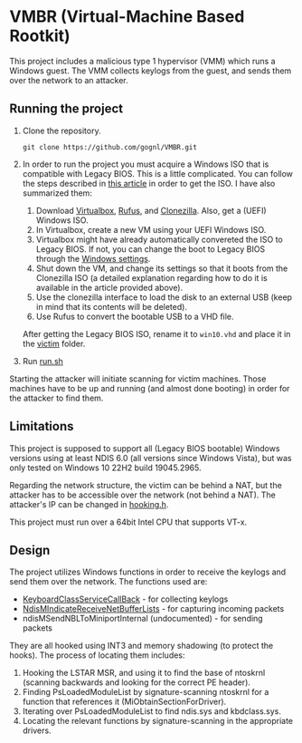 # VMBR (Virtual-Machine Based Rootkit)
This project includes a malicious type 1 hypervisor (VMM) which runs a Windows guest. The VMM collects keylogs from the guest, and sends them over the network to an attacker.

## Running the project
1. Clone the repository.
	```
	git clone https://github.com/gognl/VMBR.git
	```
3. In order to run the project you must acquire a Windows ISO that is compatible with Legacy BIOS.  This is a little complicated. You can follow the steps described in [this article](https://raywoodcockslatest.wordpress.com/2021/08/17/linux-v2p/#ICa "this article") in order to get the ISO. I have also summarized them:
	1. Download [Virtualbox](https://www.virtualbox.org/ "Virtualbox"), [Rufus](https://rufus.ie/ "Rufus"), and [Clonezilla](https://clonezilla.org/downloads.php "Clonezilla"). Also, get a (UEFI) Windows ISO.
	2. In Virtualbox, create a new VM using your UEFI Windows ISO. 
	3. Virtualbox might have already automatically convereted the ISO to Legacy BIOS. If not, you can change the boot to Legacy BIOS through the [Windows settings](https://learn.microsoft.com/en-us/windows-hardware/manufacture/desktop/boot-to-uefi-mode-or-legacy-bios-mode?view=windows-11 "Windows settings").
	4. Shut down the VM, and change its settings so that it boots from the Clonezilla ISO (a detailed explanation regarding how to do it is available in the article provided above).
	5. Use the clonezilla interface to load the disk to an external USB (keep in mind that its contents will be deleted).
	6. Use Rufus to convert the bootable USB to a VHD file.

	After getting the Legacy BIOS ISO, rename it to `win10.vhd` and place it in the [victim](https://github.com/gognl/VMBR/tree/main/victim "victim") folder.

4. Run [run.sh](https://github.com/gognl/VMBR/blob/main/run.sh "run.sh")

Starting the attacker will initiate scanning for victim machines. Those machines have to be up and running (and almost done booting) in order for the attacker to find them.

## Limitations
This project is supposed to support all (Legacy BIOS bootable) Windows versions using at least NDIS 6.0 (all versions since Windows Vista), but was only tested on Windows 10 22H2 build 19045.2965.

Regarding the network structure, the victim can be behind a NAT, but the attacker has to be accessible over the network (not behind a NAT). The attacker's IP can be changed in [hooking.h](https://github.com/gognl/VMBR/blob/main/victim/include/hooks/hooking.h "hooking.h").

This project must run over a 64bit Intel CPU that supports VT-x.

## Design
The project utilizes Windows functions in order to receive the keylogs and send them over the network. The functions used are:
- [KeyboardClassServiceCallBack](https://learn.microsoft.com/en-us/previous-versions/ff542324(v=vs.85) "KeyboardClassServiceCallBack") - for collecting keylogs
- [NdisMIndicateReceiveNetBufferLists](https://learn.microsoft.com/en-us/windows-hardware/drivers/ddi/ndis/nf-ndis-ndismindicatereceivenetbufferlists "NdisMIndicateReceiveNetBufferLists") - for capturing incoming packets
- ndisMSendNBLToMiniportInternal (undocumented) - for sending packets

They are all hooked using INT3 and memory shadowing (to protect the hooks). The process of locating them includes:
1. Hooking the LSTAR MSR, and using it to find the base of ntoskrnl (scanning backwards and looking for the correct PE header).
2. Finding PsLoadedModuleList by signature-scanning ntoskrnl for a function that references it (MiObtainSectionForDriver).
3. Iterating over PsLoadedModuleList to find ndis.sys and kbdclass.sys.
4. Locating the relevant functions by signature-scanning in the appropriate drivers.
